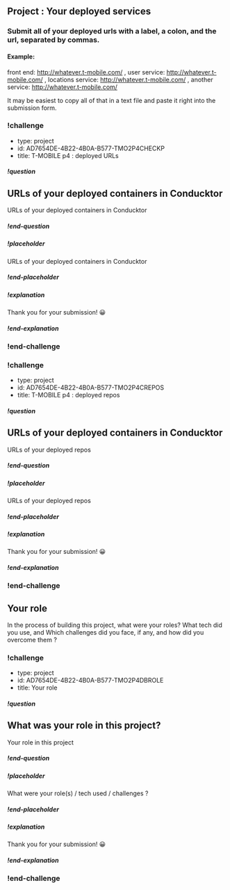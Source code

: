 ## Project : Your deployed services

### Submit all of your deployed urls with a label, a colon, and the url, separated by commas. 

#### Example: 

front end: http://whatever.t-mobile.com/ , user service: http://whatever.t-mobile.com/ , 
locations service: http://whatever.t-mobile.com/ , another service: http://whatever.t-mobile.com/ 


It may be easiest to copy all of that in a text file and paste it right into the submission form. 
 

### !challenge
* type: project
* id: AD7654DE-4B22-4B0A-B577-TMO2P4CHECKP
* title: T-MOBILE p4 : deployed URLs

##### !question
## URLs of your deployed containers in Conducktor
URLs of your deployed containers in Conducktor
##### !end-question

##### !placeholder
URLs of your deployed containers in Conducktor
##### !end-placeholder

##### !explanation
Thank you for your submission! 😀
##### !end-explanation
### !end-challenge

### !challenge
* type: project
* id: AD7654DE-4B22-4B0A-B577-TMO2P4CREPOS
* title: T-MOBILE p4 : deployed repos

##### !question
## URLs of your deployed containers in Conducktor
URLs of your deployed repos  
##### !end-question

##### !placeholder
URLs of your deployed repos
##### !end-placeholder

##### !explanation
Thank you for your submission! 😀
##### !end-explanation
### !end-challenge

## Your role

In the process of building this project, what were your roles? What tech did you use, and Which challenges did you face, if any, and how did you overcome them ? 

### !challenge
* type: project
* id: AD7654DE-4B22-4B0A-B577-TMO2P4DBROLE
* title: Your role

##### !question
## What was your role in this project?
Your role in this project
##### !end-question

##### !placeholder
What were your role(s) / tech used / challenges ? 
##### !end-placeholder

##### !explanation
Thank you for your submission! 😀
##### !end-explanation
### !end-challenge







